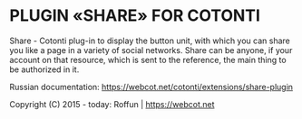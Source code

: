 # PLUGIN «SHARE» FOR COTONTI

Share - Cotonti plug-in to display the button unit, with which you can share you like a page in a variety of social networks. Share can be anyone, if your account on that resource, which is sent to the reference, the main thing to be authorized in it. 

Russian documentation: https://webcot.net/cotonti/extensions/share-plugin
 
Copyright (C) 2015 - today: Roffun | https://webcot.net
